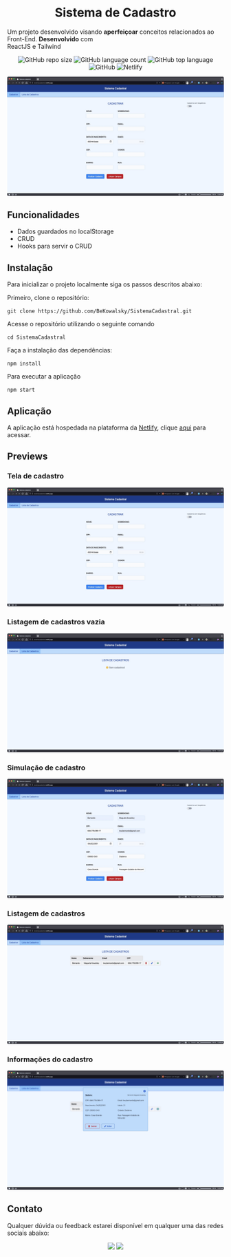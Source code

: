 <h1 align="center">Sistema de Cadastro</h1>
<p>Um projeto desenvolvido visando <strong>aperfeiçoar</strong> conceitos relacionados ao Front-End. <strong>Desenvolvido</strong> com <br> ReactJS e Tailwind</p>

<p align="center">
<img alt="GitHub repo size" src="https://img.shields.io/github/repo-size/BeKowalsky/SistemaCadastral">
<img alt="GitHub language count" src="https://img.shields.io/github/languages/count/BeKowalsky/SistemaCadastral">
<img alt="GitHub top language" src="https://img.shields.io/github/languages/top/BeKowalsky/SistemaCadastral">
<img alt="GitHub" src="https://img.shields.io/github/license/BeKowalsky/SistemaCadastral">
<img alt="Netlify" src="https://img.shields.io/netlify/c3dae592-badf-45d9-a016-d389cec2f4cb">
</p>

<p align="center">
  <a href="#nike-store">
    <img alt="preview" src="./public/img/previewUm.JPG" >
  </a>
</p>

## Funcionalidades
- Dados guardados no localStorage
- CRUD
- Hooks para servir o CRUD

## Instalação

Para inicializar o projeto localmente siga os passos descritos abaixo:

Primeiro, clone o repositório:
```
git clone https://github.com/BeKowalsky/SistemaCadastral.git
```

Acesse o repositório utilizando o seguinte comando
```
cd SistemaCadastral
```

Faça a instalação das dependências:
```
npm install
```

Para executar a aplicação
```
npm start
```

## Aplicação

A aplicação está hospedada na plataforma da [Netlify](https://www.netlify.com/), clique [aqui](https://sistemacadastral.netlify.app) para acessar.

## Previews
<p align="center">
  <h3>Tela de cadastro</h3>
  <a href="#nike-store">
    <img alt="preview" src="./public/img/previewUm.JPG" >
  </a>
  
  <h3>Listagem de cadastros vazia</h3>
  <a href="#nike-store">
    <img alt="preview" src="./public/img/previewDois.JPG" >
  </a>
  
  <h3>Simulação de cadastro</h3>
  <a href="#nike-store">
    <img alt="preview" src="./public/img/PreviewTres.JPG" >
  </a>
  
   <h3>Listagem de cadastros</h3>
  <a href="#nike-store">
    <img alt="preview" src="./public/img/PreviewQuatro.JPG" >
  </a>
  
  <h3>Informações do cadastro</h3>
  <a href="#nike-store">
    <img alt="preview" src="./public/img/PreviewCinco.JPG" >
  </a>
</p>

## Contato

Qualquer dúvida ou feedback estarei disponível em qualquer uma das redes sociais abaixo:

<div align="center">
  <a href="https://www.linkedin.com/in/bekowa/" target="_blank"><img src="https://img.shields.io/badge/-LinkedIn-%230077B5?style=for-the-badge&logo=linkedin&logoColor=white" target="_blank"></a>
  <a href = "mailto:kwybernardo@gmail.com"><img src="https://img.shields.io/badge/gmail-D14836?&style=for-the-badge&logo=gmail&logoColor=white&" target="_blank"></a>
</div>

